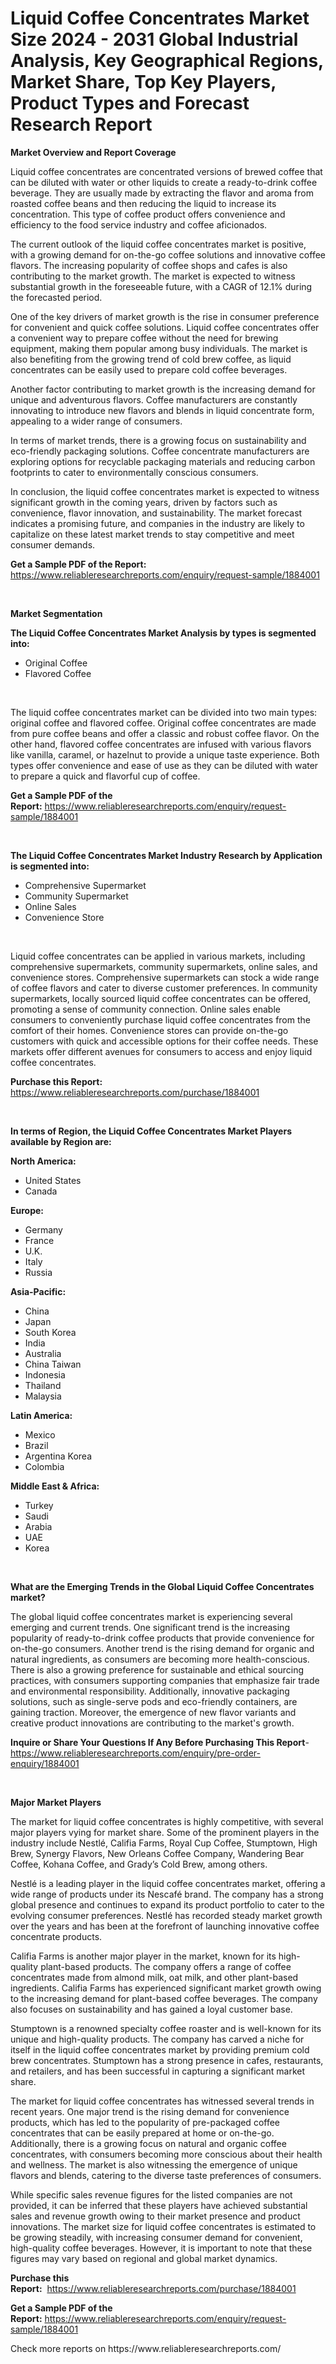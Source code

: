 <p><h1>Liquid Coffee Concentrates Market Size 2024 - 2031 Global Industrial Analysis, Key Geographical Regions, Market Share, Top Key Players, Product Types and Forecast Research Report</h1></p><p><strong>Market Overview and Report Coverage</strong></p>
<p><p>Liquid coffee concentrates are concentrated versions of brewed coffee that can be diluted with water or other liquids to create a ready-to-drink coffee beverage. They are usually made by extracting the flavor and aroma from roasted coffee beans and then reducing the liquid to increase its concentration. This type of coffee product offers convenience and efficiency to the food service industry and coffee aficionados.</p><p>The current outlook of the liquid coffee concentrates market is positive, with a growing demand for on-the-go coffee solutions and innovative coffee flavors. The increasing popularity of coffee shops and cafes is also contributing to the market growth. The market is expected to witness substantial growth in the foreseeable future, with a CAGR of 12.1% during the forecasted period.</p><p>One of the key drivers of market growth is the rise in consumer preference for convenient and quick coffee solutions. Liquid coffee concentrates offer a convenient way to prepare coffee without the need for brewing equipment, making them popular among busy individuals. The market is also benefiting from the growing trend of cold brew coffee, as liquid concentrates can be easily used to prepare cold coffee beverages.</p><p>Another factor contributing to market growth is the increasing demand for unique and adventurous flavors. Coffee manufacturers are constantly innovating to introduce new flavors and blends in liquid concentrate form, appealing to a wider range of consumers.</p><p>In terms of market trends, there is a growing focus on sustainability and eco-friendly packaging solutions. Coffee concentrate manufacturers are exploring options for recyclable packaging materials and reducing carbon footprints to cater to environmentally conscious consumers.</p><p>In conclusion, the liquid coffee concentrates market is expected to witness significant growth in the coming years, driven by factors such as convenience, flavor innovation, and sustainability. The market forecast indicates a promising future, and companies in the industry are likely to capitalize on these latest market trends to stay competitive and meet consumer demands.</p></p>
<p><strong>Get a Sample PDF of the Report:</strong> <a href="https://www.reliableresearchreports.com/enquiry/request-sample/1884001">https://www.reliableresearchreports.com/enquiry/request-sample/1884001</a></p>
<p>&nbsp;</p>
<p><strong>Market Segmentation</strong></p>
<p><strong>The Liquid Coffee Concentrates Market Analysis by types is segmented into:</strong></p>
<p><ul><li>Original Coffee</li><li>Flavored Coffee</li></ul></p>
<p>&nbsp;</p>
<p><p>The liquid coffee concentrates market can be divided into two main types: original coffee and flavored coffee. Original coffee concentrates are made from pure coffee beans and offer a classic and robust coffee flavor. On the other hand, flavored coffee concentrates are infused with various flavors like vanilla, caramel, or hazelnut to provide a unique taste experience. Both types offer convenience and ease of use as they can be diluted with water to prepare a quick and flavorful cup of coffee.</p></p>
<p><strong>Get a Sample PDF of the Report:</strong>&nbsp;<a href="https://www.reliableresearchreports.com/enquiry/request-sample/1884001">https://www.reliableresearchreports.com/enquiry/request-sample/1884001</a></p>
<p>&nbsp;</p>
<p><strong>The Liquid Coffee Concentrates Market Industry Research by Application is segmented into:</strong></p>
<p><ul><li>Comprehensive Supermarket</li><li>Community Supermarket</li><li>Online Sales</li><li>Convenience Store</li></ul></p>
<p>&nbsp;</p>
<p><p>Liquid coffee concentrates can be applied in various markets, including comprehensive supermarkets, community supermarkets, online sales, and convenience stores. Comprehensive supermarkets can stock a wide range of coffee flavors and cater to diverse customer preferences. In community supermarkets, locally sourced liquid coffee concentrates can be offered, promoting a sense of community connection. Online sales enable consumers to conveniently purchase liquid coffee concentrates from the comfort of their homes. Convenience stores can provide on-the-go customers with quick and accessible options for their coffee needs. These markets offer different avenues for consumers to access and enjoy liquid coffee concentrates.</p></p>
<p><strong>Purchase this Report:</strong>&nbsp; <a href="https://www.reliableresearchreports.com/purchase/1884001">https://www.reliableresearchreports.com/purchase/1884001</a></p>
<p>&nbsp;</p>
<p><strong>In terms of Region, the Liquid Coffee Concentrates Market Players available by Region are:</strong></p>
<p>
    <p> <strong> North America: </strong>
        <ul>
            <li>United States</li>
            <li>Canada</li>
        </ul>
        </p> 
    <p> <strong> Europe: </strong>
        <ul>
            <li>Germany</li>
            <li>France</li>
            <li>U.K.</li>
            <li>Italy</li>
            <li>Russia</li>
        </ul>
        </p> 
    <p> <strong> Asia-Pacific: </strong>
        <ul>
            <li>China</li>
            <li>Japan</li>
            <li>South Korea</li>
            <li>India</li>
            <li>Australia</li>
            <li>China Taiwan</li>
            <li>Indonesia</li>
            <li>Thailand</li>
            <li>Malaysia</li>
        </ul>
        </p> 
    <p> <strong> Latin America: </strong>
        <ul>
            <li>Mexico</li>
            <li>Brazil</li>
            <li>Argentina Korea</li>
            <li>Colombia</li>
        </ul>
        </p> 
    <p> <strong> Middle East & Africa: </strong>
        <ul>
            <li>Turkey</li>
            <li>Saudi</li>
            <li>Arabia</li>
            <li>UAE</li>
            <li>Korea</li>
        </ul>
    </p>
    </p>
<p>&nbsp;</p>
<p><strong>What are the Emerging Trends in the Global Liquid Coffee Concentrates market?</strong></p>
<p><p>The global liquid coffee concentrates market is experiencing several emerging and current trends. One significant trend is the increasing popularity of ready-to-drink coffee products that provide convenience for on-the-go consumers. Another trend is the rising demand for organic and natural ingredients, as consumers are becoming more health-conscious. There is also a growing preference for sustainable and ethical sourcing practices, with consumers supporting companies that emphasize fair trade and environmental responsibility. Additionally, innovative packaging solutions, such as single-serve pods and eco-friendly containers, are gaining traction. Moreover, the emergence of new flavor variants and creative product innovations are contributing to the market's growth.</p></p>
<p><strong>Inquire or Share Your Questions If Any Before Purchasing This Report</strong>- <a href="https://www.reliableresearchreports.com/enquiry/pre-order-enquiry/1884001">https://www.reliableresearchreports.com/enquiry/pre-order-enquiry/1884001</a></p>
<p>&nbsp;</p>
<p><strong>Major Market Players</strong></p>
<p><p>The market for liquid coffee concentrates is highly competitive, with several major players vying for market share. Some of the prominent players in the industry include Nestlé, Califia Farms, Royal Cup Coffee, Stumptown, High Brew, Synergy Flavors, New Orleans Coffee Company, Wandering Bear Coffee, Kohana Coffee, and Grady’s Cold Brew, among others. </p><p>Nestlé is a leading player in the liquid coffee concentrates market, offering a wide range of products under its Nescafé brand. The company has a strong global presence and continues to expand its product portfolio to cater to the evolving consumer preferences. Nestlé has recorded steady market growth over the years and has been at the forefront of launching innovative coffee concentrate products.</p><p>Califia Farms is another major player in the market, known for its high-quality plant-based products. The company offers a range of coffee concentrates made from almond milk, oat milk, and other plant-based ingredients. Califia Farms has experienced significant market growth owing to the increasing demand for plant-based coffee beverages. The company also focuses on sustainability and has gained a loyal customer base.</p><p>Stumptown is a renowned specialty coffee roaster and is well-known for its unique and high-quality products. The company has carved a niche for itself in the liquid coffee concentrates market by providing premium cold brew concentrates. Stumptown has a strong presence in cafes, restaurants, and retailers, and has been successful in capturing a significant market share.</p><p>The market for liquid coffee concentrates has witnessed several trends in recent years. One major trend is the rising demand for convenience products, which has led to the popularity of pre-packaged coffee concentrates that can be easily prepared at home or on-the-go. Additionally, there is a growing focus on natural and organic coffee concentrates, with consumers becoming more conscious about their health and wellness. The market is also witnessing the emergence of unique flavors and blends, catering to the diverse taste preferences of consumers.</p><p>While specific sales revenue figures for the listed companies are not provided, it can be inferred that these players have achieved substantial sales and revenue growth owing to their market presence and product innovations. The market size for liquid coffee concentrates is estimated to be growing steadily, with increasing consumer demand for convenient, high-quality coffee beverages. However, it is important to note that these figures may vary based on regional and global market dynamics.</p></p>
<p><strong>Purchase this Report:</strong>&nbsp;&nbsp;<a href="https://www.reliableresearchreports.com/purchase/1884001">https://www.reliableresearchreports.com/purchase/1884001</a></p>
<p></p>
<p><strong>Get a Sample PDF of the Report:</strong>&nbsp;<a href="https://www.reliableresearchreports.com/enquiry/request-sample/1884001">https://www.reliableresearchreports.com/enquiry/request-sample/1884001</a></p>
<p>Check more reports on https://www.reliableresearchreports.com/</p>